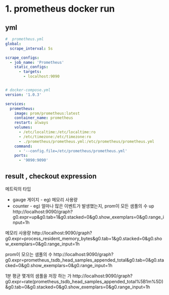 

# 1. prometheus docker run 

## yml

``` yml
#  prometheus.yml
global:
  scrape_interval: 5s

scrape_configs:
  - job_name: 'Prometheus'
    static_configs:
      - targets: 
        - localhost:9090


# docker-compose.yml
version: '1.0.3'

services:
  prometheus:
    image: prom/prometheus:latest
    container_name: prometheus
    restart: always
    volumes:
      - /etc/localtime:/etc/localtime:ro
      - /etc/timezone:/etc/timezone:ro
      - ./prometheus/prometheus.yml:/etc/prometheus/prometheus.yml
    command:
      - '--config.file=/etc/prometheus/prometheus.yml'
    ports:
      - '9090:9090'

```

## result , checkout expression

메트릭의 타입
 - gauge 게이지 -  eg) 메모리 사용량
 - counter - eg) 얼마나 많은 이벤트가 발생했는지, prom이 모든 샘풀의 수 
up 
http://localhost:9090/graph?g0.expr=up&g0.tab=1&g0.stacked=0&g0.show_exemplars=0&g0.range_input=1h

메모리 사용량
http://localhost:9090/graph?g0.expr=process_resident_memory_bytes&g0.tab=1&g0.stacked=0&g0.show_exemplars=0&g0.range_input=1h

prom이 모으는 샘풀의 수 
http://localhost:9090/graph?g0.expr=prometheus_tsdb_head_samples_appended_total&g0.tab=0&g0.stacked=0&g0.show_exemplars=0&g0.range_input=1h

1분 평균 몇개의 샘풀을 저장 하는 가
http://localhost:9090/graph?g0.expr=rate(prometheus_tsdb_head_samples_appended_total%5B1m%5D)&g0.tab=0&g0.stacked=0&g0.show_exemplars=0&g0.range_input=1h

